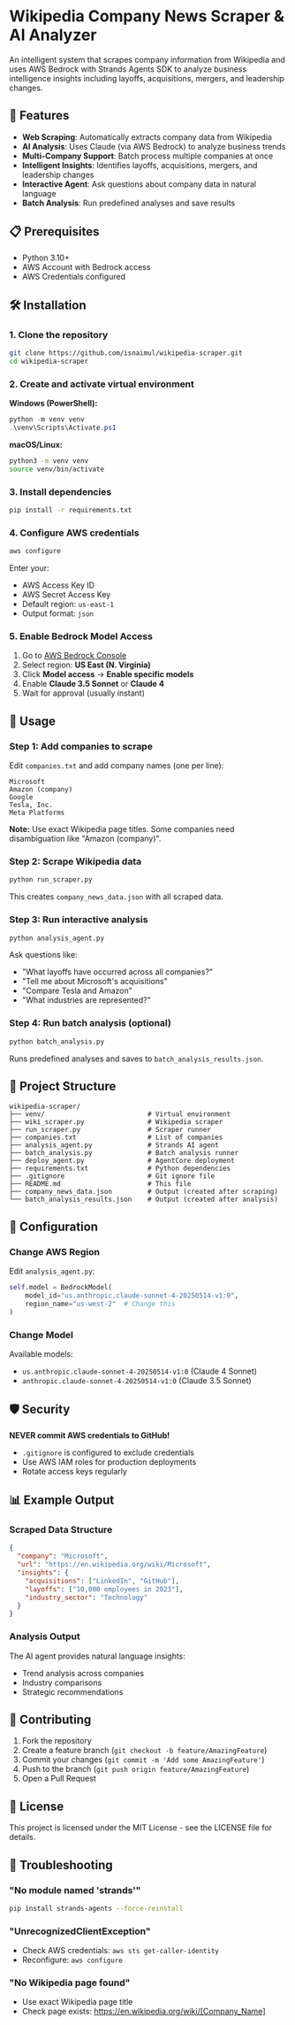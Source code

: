 # Wikipedia Company News Scraper & AI Analyzer

An intelligent system that scrapes company information from Wikipedia and uses AWS Bedrock with Strands Agents SDK to analyze business intelligence insights including layoffs, acquisitions, mergers, and leadership changes.

## 🚀 Features

- **Web Scraping**: Automatically extracts company data from Wikipedia
- **AI Analysis**: Uses Claude (via AWS Bedrock) to analyze business trends
- **Multi-Company Support**: Batch process multiple companies at once
- **Intelligent Insights**: Identifies layoffs, acquisitions, mergers, and leadership changes
- **Interactive Agent**: Ask questions about company data in natural language
- **Batch Analysis**: Run predefined analyses and save results

## 📋 Prerequisites

- Python 3.10+
- AWS Account with Bedrock access
- AWS Credentials configured

## 🛠️ Installation

### 1. Clone the repository

```bash
git clone https://github.com/isnaimul/wikipedia-scraper.git
cd wikipedia-scraper
```

### 2. Create and activate virtual environment

**Windows (PowerShell):**
```powershell
python -m venv venv
.\venv\Scripts\Activate.ps1
```

**macOS/Linux:**
```bash
python3 -m venv venv
source venv/bin/activate
```

### 3. Install dependencies

```bash
pip install -r requirements.txt
```

### 4. Configure AWS credentials

```bash
aws configure
```

Enter your:
- AWS Access Key ID
- AWS Secret Access Key
- Default region: `us-east-1`
- Output format: `json`

### 5. Enable Bedrock Model Access

1. Go to [AWS Bedrock Console](https://console.aws.amazon.com/bedrock/)
2. Select region: **US East (N. Virginia)**
3. Click **Model access** → **Enable specific models**
4. Enable **Claude 3.5 Sonnet** or **Claude 4**
5. Wait for approval (usually instant)

## 📖 Usage

### Step 1: Add companies to scrape

Edit `companies.txt` and add company names (one per line):

```
Microsoft
Amazon (company)
Google
Tesla, Inc.
Meta Platforms
```

**Note:** Use exact Wikipedia page titles. Some companies need disambiguation like "Amazon (company)".

### Step 2: Scrape Wikipedia data

```bash
python run_scraper.py
```

This creates `company_news_data.json` with all scraped data.

### Step 3: Run interactive analysis

```bash
python analysis_agent.py
```

Ask questions like:
- "What layoffs have occurred across all companies?"
- "Tell me about Microsoft's acquisitions"
- "Compare Tesla and Amazon"
- "What industries are represented?"

### Step 4: Run batch analysis (optional)

```bash
python batch_analysis.py
```

Runs predefined analyses and saves to `batch_analysis_results.json`.

## 📁 Project Structure

```
wikipedia-scraper/
├── venv/                          # Virtual environment
├── wiki_scraper.py                # Wikipedia scraper
├── run_scraper.py                 # Scraper runner
├── companies.txt                  # List of companies
├── analysis_agent.py              # Strands AI agent
├── batch_analysis.py              # Batch analysis runner
├── deploy_agent.py                # AgentCore deployment
├── requirements.txt               # Python dependencies
├── .gitignore                     # Git ignore file
├── README.md                      # This file
├── company_news_data.json         # Output (created after scraping)
└── batch_analysis_results.json    # Output (created after analysis)
```

## 🔧 Configuration

### Change AWS Region

Edit `analysis_agent.py`:

```python
self.model = BedrockModel(
    model_id="us.anthropic.claude-sonnet-4-20250514-v1:0",
    region_name="us-west-2"  # Change this
)
```

### Change Model

Available models:
- `us.anthropic.claude-sonnet-4-20250514-v1:0` (Claude 4 Sonnet)
- `anthropic.claude-sonnet-4-20250514-v1:0` (Claude 3.5 Sonnet)

## 🛡️ Security

**NEVER commit AWS credentials to GitHub!**

- `.gitignore` is configured to exclude credentials
- Use AWS IAM roles for production deployments
- Rotate access keys regularly

## 📊 Example Output

### Scraped Data Structure

```json
{
  "company": "Microsoft",
  "url": "https://en.wikipedia.org/wiki/Microsoft",
  "insights": {
    "acquisitions": ["LinkedIn", "GitHub"],
    "layoffs": ["10,000 employees in 2023"],
    "industry_sector": "Technology"
  }
}
```

### Analysis Output

The AI agent provides natural language insights:
- Trend analysis across companies
- Industry comparisons
- Strategic recommendations

## 🤝 Contributing

1. Fork the repository
2. Create a feature branch (`git checkout -b feature/AmazingFeature`)
3. Commit your changes (`git commit -m 'Add some AmazingFeature'`)
4. Push to the branch (`git push origin feature/AmazingFeature`)
5. Open a Pull Request

## 📝 License

This project is licensed under the MIT License - see the LICENSE file for details.

## 🐛 Troubleshooting

### "No module named 'strands'"
```bash
pip install strands-agents --force-reinstall
```

### "UnrecognizedClientException"
- Check AWS credentials: `aws sts get-caller-identity`
- Reconfigure: `aws configure`

### "No Wikipedia page found"
- Use exact Wikipedia page title
- Check page exists: https://en.wikipedia.org/wiki/[Company_Name]


